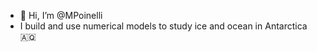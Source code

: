 - 👋 Hi, I’m @MPoinelli
- I build and use numerical models to study ice and ocean in Antarctica 🇦🇶
<!---
MPoinelli/MPoinelli is a ✨ special ✨ repository because its `README.md` (this file) appears on your GitHub profile.
You can click the Preview link to take a look at your changes.
--->
